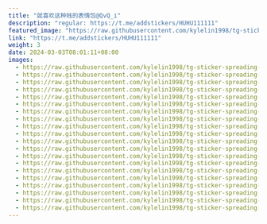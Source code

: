 ```yaml
---
title: "就喜欢这种贱的表情包@QvQ_i"
description: "regular: https://t.me/addstickers/HUHU111111"
featured_image: "https://raw.githubusercontent.com/kylelin1998/tg-sticker-spreading-worldwide-images/main/img/82a0c9eb-f071-4e0a-86a3-d798b1bd124a.jpg"
link: "https://t.me/addstickers/HUHU111111"
weight: 3
date: 2024-03-03T08:01:11+08:00
images:
  - https://raw.githubusercontent.com/kylelin1998/tg-sticker-spreading-worldwide-images/main/img/82a0c9eb-f071-4e0a-86a3-d798b1bd124a.jpg
  - https://raw.githubusercontent.com/kylelin1998/tg-sticker-spreading-worldwide-images/main/img/d5334c23-56b1-4579-839a-c65a36d2ac04.jpg
  - https://raw.githubusercontent.com/kylelin1998/tg-sticker-spreading-worldwide-images/main/img/a3f24bb3-04a1-4572-b607-93f8654ca1ab.jpg
  - https://raw.githubusercontent.com/kylelin1998/tg-sticker-spreading-worldwide-images/main/img/e8de95fc-b98f-4024-9517-ed77ef442e7f.jpg
  - https://raw.githubusercontent.com/kylelin1998/tg-sticker-spreading-worldwide-images/main/img/7880e8d3-af6d-40ab-89a3-8573335343b8.jpg
  - https://raw.githubusercontent.com/kylelin1998/tg-sticker-spreading-worldwide-images/main/img/c47ed9c5-43a3-4b76-b102-21c826662b78.jpg
  - https://raw.githubusercontent.com/kylelin1998/tg-sticker-spreading-worldwide-images/main/img/99f65e1c-cc24-4418-87be-d2ebf3024e70.jpg
  - https://raw.githubusercontent.com/kylelin1998/tg-sticker-spreading-worldwide-images/main/img/c1382d59-dbfb-43c7-aabc-2be2db0aef7e.jpg
  - https://raw.githubusercontent.com/kylelin1998/tg-sticker-spreading-worldwide-images/main/img/0fce6ed0-a91f-496e-8ac2-a732537c82d7.jpg
  - https://raw.githubusercontent.com/kylelin1998/tg-sticker-spreading-worldwide-images/main/img/713c59b7-ca05-4fee-b6e7-04b1d180199d.jpg
  - https://raw.githubusercontent.com/kylelin1998/tg-sticker-spreading-worldwide-images/main/img/d91939ef-9c9a-44dd-85f3-f6e7d4a8704f.jpg
  - https://raw.githubusercontent.com/kylelin1998/tg-sticker-spreading-worldwide-images/main/img/cfbee73b-5b2d-48b8-9e16-92407ed2ba38.jpg
  - https://raw.githubusercontent.com/kylelin1998/tg-sticker-spreading-worldwide-images/main/img/41a9f888-6308-42ec-9a57-9afb5feeac2c.jpg
  - https://raw.githubusercontent.com/kylelin1998/tg-sticker-spreading-worldwide-images/main/img/0b997910-7541-4a73-968f-954007979d56.jpg
  - https://raw.githubusercontent.com/kylelin1998/tg-sticker-spreading-worldwide-images/main/img/5854171e-f070-49a1-8a6d-094a13f96f29.jpg
  - https://raw.githubusercontent.com/kylelin1998/tg-sticker-spreading-worldwide-images/main/img/22881baa-2e28-439c-8ae6-97bc70812135.jpg
  - https://raw.githubusercontent.com/kylelin1998/tg-sticker-spreading-worldwide-images/main/img/b8c7673c-0281-4935-b023-10d49c1470e2.jpg
  - https://raw.githubusercontent.com/kylelin1998/tg-sticker-spreading-worldwide-images/main/img/b5807412-d43f-48d5-b42f-199f08cd549b.jpg
  - https://raw.githubusercontent.com/kylelin1998/tg-sticker-spreading-worldwide-images/main/img/4260ab2c-649f-4542-bf09-56410e330f17.jpg
  - https://raw.githubusercontent.com/kylelin1998/tg-sticker-spreading-worldwide-images/main/img/36577509-969d-4b43-a775-60047c28c778.jpg
---
```

